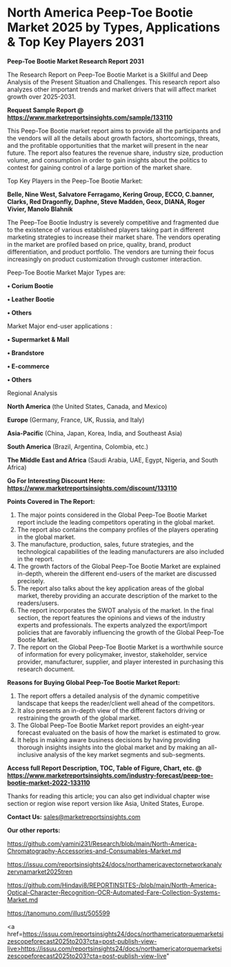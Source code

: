 # North America Peep-Toe Bootie Market 2025 by Types, Applications & Top Key Players 2031

<strong>Peep-Toe Bootie Market Research Report 2031</strong>

The Research Report on Peep-Toe Bootie Market is a Skillful and Deep Analysis of the Present Situation and Challenges. This research report also analyzes other important trends and market drivers that will affect market growth over 2025-2031.

<strong>Request Sample Report @ <a href=https://www.marketreportsinsights.com/sample/133110>https://www.marketreportsinsights.com/sample/133110</a></strong>

This Peep-Toe Bootie market report aims to provide all the participants and the vendors will all the details about growth factors, shortcomings, threats, and the profitable opportunities that the market will present in the near future. The report also features the revenue share, industry size, production volume, and consumption in order to gain insights about the politics to contest for gaining control of a large portion of the market share.

Top Key Players in the Peep-Toe Bootie Market:

<strong>Belle, Nine West, Salvatore Ferragamo, Kering Group, ECCO, C.banner, Clarks, Red Dragonfly, Daphne, Steve Madden, Geox, DIANA, Roger Vivier, Manolo Blahnik</strong>

The Peep-Toe Bootie Industry is severely competitive and fragmented due to the existence of various established players taking part in different marketing strategies to increase their market share. The vendors operating in the market are profiled based on price, quality, brand, product differentiation, and product portfolio. The vendors are turning their focus increasingly on product customization through customer interaction.

Peep-Toe Bootie Market Major Types are:

<strong>• Corium Bootie

• Leather Bootie

• Others</strong>

Market Major end-user applications :

<strong>• Supermarket & Mall

• Brandstore

• E-commerce

• Others</strong>

Regional Analysis

</u><strong><b>North America</b></strong> (the United States, Canada, and Mexico)

<strong><b>Europe </b></strong>(Germany, France, UK, Russia, and Italy)

<strong><b>Asia-Pacific</b></strong> (China, Japan, Korea, India, and Southeast Asia)

<strong><b>South America</b></strong> (Brazil, Argentina, Colombia, etc.)

<strong><b>The Middle East and Africa</b></strong> (Saudi Arabia, UAE, Egypt, Nigeria, and South Africa)

<strong>Go For Interesting Discount Here: <a href=https://www.marketreportsinsights.com/discount/133110>https://www.marketreportsinsights.com/discount/133110</a></strong>

<strong>Points Covered in The Report:</strong>
<ol>
  <li>The major points considered in the Global Peep-Toe Bootie Market report include the leading competitors operating in the global market.</li>
  <li>The report also contains the company profiles of the players operating in the global market.</li>
  <li>The manufacture, production, sales, future strategies, and the technological capabilities of the leading manufacturers are also included in the report.</li>
  <li>The growth factors of the Global Peep-Toe Bootie Market are explained in-depth, wherein the different end-users of the market are discussed precisely.</li>
  <li>The report also talks about the key application areas of the global market, thereby providing an accurate description of the market to the readers/users.</li>
  <li>The report incorporates the SWOT analysis of the market. In the final section, the report features the opinions and views of the industry experts and professionals. The experts analyzed the export/import policies that are favorably influencing the growth of the Global Peep-Toe Bootie Market.</li>
  <li>The report on the Global Peep-Toe Bootie Market is a worthwhile source of information for every policymaker, investor, stakeholder, service provider, manufacturer, supplier, and player interested in purchasing this research document.</li>
</ol>
<strong>Reasons for Buying Global Peep-Toe Bootie Market Report:</strong>

<ol>
  <li>The report offers a detailed analysis of the dynamic competitive landscape that keeps the reader/client well ahead of the competitors.</li>
  <li>It also presents an in-depth view of the different factors driving or restraining the growth of the global market.</li>
  <li>The Global Peep-Toe Bootie Market report provides an eight-year forecast evaluated on the basis of how the market is estimated to grow.</li>
  <li>It helps in making aware business decisions by having providing thorough insights insights into the global market and by making an all-inclusive analysis of the key market segments and sub-segments.</li>
</ol>
<strong>Access full Report Description, TOC, Table of Figure, Chart, etc. @ <a href=https://www.marketreportsinsights.com/industry-forecast/peep-toe-bootie-market-2022-133110>https://www.marketreportsinsights.com/industry-forecast/peep-toe-bootie-market-2022-133110</a></strong>


Thanks for reading this article; you can also get individual chapter wise section or region wise report version like Asia, United States, Europe.

<strong>Contact Us:</strong>
sales@marketreportsinsights.com

<strong>Our other reports:</strong>

<a href=https://github.com/yamini231/Research/blob/main/North-America-Chromatography-Accessories-and-Consumables-Market.md>https://github.com/yamini231/Research/blob/main/North-America-Chromatography-Accessories-and-Consumables-Market.md</a>

<a href=https://issuu.com/reportsinsights24/docs/northamericavectornetworkanalyzervnamarket2025tren>https://issuu.com/reportsinsights24/docs/northamericavectornetworkanalyzervnamarket2025tren</a>

<a href=https://github.com/Hindavi8/REPORTINSITES-/blob/main/North-America-Optical-Character-Recognition-OCR-Automated-Fare-Collection-Systems-Market.md>https://github.com/Hindavi8/REPORTINSITES-/blob/main/North-America-Optical-Character-Recognition-OCR-Automated-Fare-Collection-Systems-Market.md</a>

<a href=https://tanomuno.com/illust/505599>https://tanomuno.com/illust/505599</a>

<a href=https://issuu.com/reportsinsights24/docs/northamericatorquemarketsizescopeforecast2025to203?cta=post-publish-view-live>https://issuu.com/reportsinsights24/docs/northamericatorquemarketsizescopeforecast2025to203?cta=post-publish-view-live</a>"
